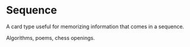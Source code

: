 # Sequence

A card type useful for memorizing information that comes in a sequence.

Algorithms, poems, chess openings.
